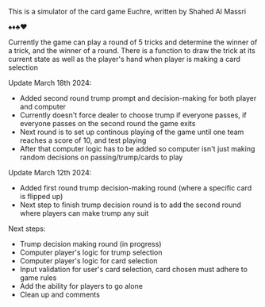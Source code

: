 This is a simulator of the card game Euchre, written by Shahed Al Massri

♠️♦️♣️♥️

Currently the game can play a round of 5 tricks and determine the winner of a trick, and the winner of a round.
There is a function to draw the trick at its current state as well as the player's hand when player is making a card selection

Update March 18th 2024:
- Added second round trump prompt and decision-making for both player and computer
- Currently doesn't force dealer to choose trump if everyone passes, if everyone passes on the second round the game exits
- Next round is to set up continous playing of the game until one team reaches a score of 10, and test playing
- After that computer logic has to be added so computer isn't just making random decisions on passing/trump/cards to play

Update March 12th 2024:
- Added first round trump decision-making round (where a specific card is flipped up)
- Next step to finish trump decision round is to add the second round where players can make trump any suit

Next steps:
- Trump decision making round (in progress)
- Computer player's logic for trump selection
- Computer player's logic for card selection
- Input validation for user's card selection, card chosen must adhere to game rules
- Add the ability for players to go alone 
- Clean up and comments
